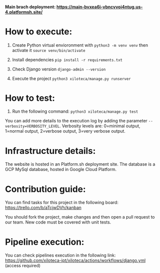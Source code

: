 #### Main brach deployment: https://main-bvxea6i-vbncvvoi4ntug.us-4.platformsh.site/

#
# How to execute:

1. Create Python virtual envioronment with `python3 -m venv venv` then activate it `source venv/bin/activate`

1. Install dependencies `pip install -r requirements.txt`

2. Check Django version
`django-admin --version`

3. Execute the project
`python3 xiloteca/manage.py runserver`


# How to test:

1. Run the following command:
`python3 xiloteca/manage.py test`

You can add more details to the execution log by adding the parameter `--verbosity=VERBOSITY_LEVEL`.
Verbosity levels are: 0=minimal output, 1=normal output, 2=verbose output, 3=very verbose output.


# Infrastructure details:

The website is hosted in an Platform.sh deployment site. The database is a GCP MySql database, hosted in Google Cloud Platform.


# Contribution guide:
You can find tasks for this project in the following board: https://trello.com/b/aTcjwDVh/kanban

You should fork the project, make changes and then open a pull request to our team. New code must be covered with unit tests.

# Pipeline execution:
You can check pipelines execution in the following link: https://github.com/xiloteca-ipt/xiloteca/actions/workflows/django.yml (access required)